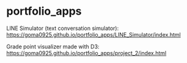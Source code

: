 # portfolio_apps
LINE Simulator (text conversation simulator): https://goma0925.github.io/portfolio_apps/LINE_Simulator/index.html

Grade point visualizer made with D3: https://goma0925.github.io/portfolio_apps/project_2/index.html
